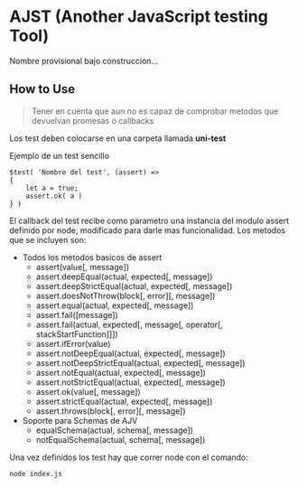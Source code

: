 # AJST (Another JavaScript testing Tool)

Nombre provisional bajo construccion...

## How to Use

> Tener en cuenta que aun no es capaz de comprobar metodos que devuelvan promesas o callbacks


Los test deben colocarse en una carpeta llamada **uni-test**

Ejemplo de un test sencillo

```
$test( 'Nombre del test', (assert) => 
{    
    let a = true;
    assert.ok( a )
} )
```

El callback del test recibe como parametro una instancia del modulo assert definido por node, modificado para darle mas funcionalidad. Los metodos que se incluyen son:

- Todos los metodos basicos de assert
  - assert(value[, message])
  - assert.deepEqual(actual, expected[, message])
  - assert.deepStrictEqual(actual, expected[, message])
  - assert.doesNotThrow(block[, error][, message])
  - assert.equal(actual, expected[, message])
  - assert.fail([message])
  - assert.fail(actual, expected[, message[, operator[, stackStartFunction]]])
  - assert.ifError(value)
  - assert.notDeepEqual(actual, expected[, message])
  - assert.notDeepStrictEqual(actual, expected[, message])
  - assert.notEqual(actual, expected[, message])
  - assert.notStrictEqual(actual, expected[, message])
  - assert.ok(value[, message])
  - assert.strictEqual(actual, expected[, message])
  - assert.throws(block[, error][, message])
- Soporte para Schemas de AJV
  - equalSchema(actual, schema[, message])
  - notEqualSchema(actual, schema[, message])


Una vez definidos los test hay que correr node con el comando: 

```
node index.js
```